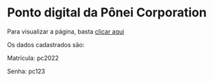 # Ponto digital da Pônei Corporation

Para visualizar a página, basta <a href="https://mvjeronimo.github.io/relogioDePonto/assets/html/index.html">clicar aqui</a>
<p>Os dados cadastrados são:</p>
<p>Matrícula: pc2022</p>
<p>Senha: pc123</p>
